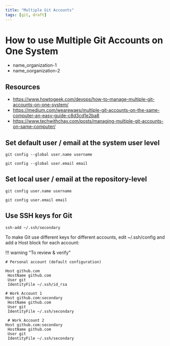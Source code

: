 ```yaml
---
title: "Multiple Git Accounts"
tags: [git, draft]
---
```


# How to use Multiple Git Accounts on One System
- name_organization-1
- name_oorganization-2

## Resources
- https://www.howtogeek.com/devops/how-to-manage-multiple-git-accounts-on-one-system/
- https://medium.com/wearewaes/multiple-git-accounts-on-the-same-computer-an-easy-guide-c8d3cd1e2ba8
- https://www.techwithchay.com/posts/managing-multiple-git-accounts-on-same-computer/

## Set default user / email at the system user level
```
git config --global user.name username

git config --global user.email email
```

## Set local user / email at the repository-level
```
git config user.name username

git config user.email email
```

## Use SSH keys for Git
```
ssh-add ~/.ssh/secondary
```

To make Git use different keys for different accounts, edit ~/.ssh/config and add a Host block for each account:

!!! warning "To review & verify"

```
# Personal account (default configuration)

Host github.com
 HostName github.com
 User git
 IdentityFile ~/.ssh/id_rsa

# Work Account 1
Host github.com:secondary
 HostName github.com
 User git
 IdentityFile ~/.ssh/secondary

 # Work Account 2
Host github.com:secondary
 HostName github.com
 User git
 IdentityFile ~/.ssh/secondary
```